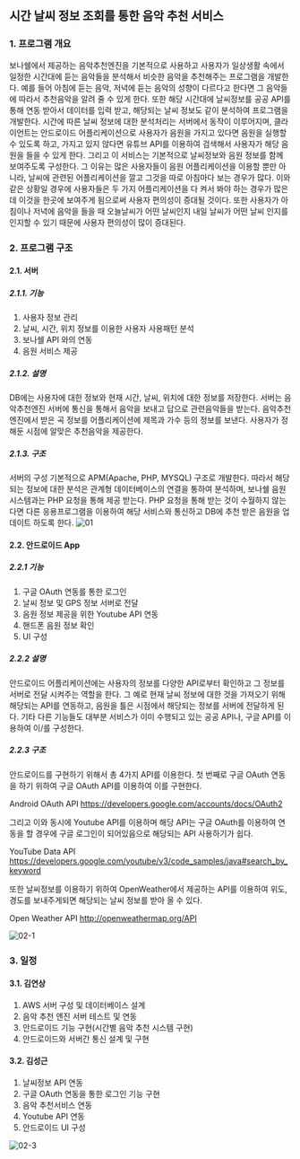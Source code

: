 ## 시간 날씨 정보 조회를 통한 음악 추천 서비스

### 1. 프로그램 개요
보나쉘에서 제공하는 음악추천엔진을 기본적으로 사용하고 사용자가 일상생활 속에서 일정한 시간대에 듣는 음악들을 분석해서 비슷한 음악을 추천해주는 프로그램을 개발한다. 예를 들어 아침에 듣는 음악, 저녁에 듣는 음악의 성향이 다르다고 한다면 그 음악들에 따라서 추천음악을 알려 줄 수 있게 한다. 또한 해당 시간대에 날씨정보를 공공 API를 통해 연동 받아서 데이터를 입력 받고, 해당되는 날씨 정보도 같이 분석하여 프로그램을 개발한다. 
시간에 따른 날씨 정보에 대한 분석처리는 서버에서 동작이 이루어지며, 클라이언트는 안드로이드 어플리케이션으로 사용자가 음원을 가지고 있다면 음원을 실행할 수 있도록 하고, 가지고 있지 않다면 유튜브 API를 이용하여 검색해서 사용자가 해당 음원을 들을 수 있게 한다.
그리고 이 서비스는 기본적으로 날씨정보와 음원 정보를 함께 보여주도록 구성한다. 그 이유는 많은 사용자들이 음원 어플리케이션을 이용할 뿐만 아니라, 날씨에 관련된 어플리케이션을 깔고 그것을 따로 아침마다 보는 경우가 많다. 이와 같은 상황일 경우에 사용자들은 두 가지 어플리케이션을 다 켜서 봐야 하는 경우가 많은데 이것을 한곳에 보여주게 됨으로써 사용자 편의성이 증대될 것이다. 또한 사용자가 아침이나 저녁에 음악을 들을 때 오늘날씨가 어떤 날씨인지 내일 날씨가 어떤 날씨 인지를 인지할 수 있기 때문에 사용자 편의성이 많이 증대된다. 


### 2. 프로그램 구조

#### 2.1. 서버
##### 2.1.1. 기능

1. 사용자 정보 관리
2. 날씨, 시간, 위치 정보를 이용한 사용자 사용패턴 분석
3. 보나쉘 API 와의 연동
4. 음원 서비스 제공


#####  2.1.2. 설명

DB에는 사용자에 대한 정보와 현재 시간, 날씨, 위치에 대한 정보를 저장한다. 서버는 음악추천엔진 서버에 통신을 통해서 음악을 보내고 답으로 관련음악들을 받는다. 음악추천엔진에서 받은 곡 정보를 어플리케이션에 제목과 가수 등의 정보를 보낸다. 사용자가 정해둔 시점에 알맞은 추천음악을 제공한다.

##### 2.1.3. 구조

서버의 구성 기본적으로 APM(Apache, PHP, MYSQL) 구조로 개발한다. 따라서 해당되는 정보에 대한 분석은 관계형 데이터베이스의 연결을 통하여 분석하며, 보나쉘 음원 시스템과는 PHP 요청을 통해 제공 받는다. PHP 요청을 통해 받는 것이 수월하지 않는 다면 다른 응용프로그램을 이용하여 해당 서비스와 통신하고 DB에 추천 받은 음원을 업데이트 하도록 한다.
![01](https://cloud.githubusercontent.com/assets/3794501/7100325/06157e3a-e056-11e4-8678-50a53e369290.png)

#### 2.2. 안드로이드 App
##### 2.2.1 기능

1. 구글 OAuth 연동를 통한 로그인
2. 날씨 정보 및 GPS 정보 서버로 전달
3. 음원 정보 제공을 위한 Youtube API 연동
4. 핸드폰 음원 정보 확인
5. UI 구성

##### 2.2.2 설명

안드로이드 어플리케이션에는 사용자의 정보를 다양한 API로부터 확인하고 그 정보를 서버로 전달 시켜주는 역할을 한다. 그 예로 현재 날씨 정보에 대한 것을 가져오기 위해 해당되는 API를 연동하고, 음원을 틀은 시점에서 해당되는 정보를 서버에 전달하게 된다. 기타 다른 기능들도 대부분 서비스가 이미 수행되고 있는 공공 API나, 구글 API를 이용하여 이/를 구성한다.

##### 2.2.3 구조

안드로이드를 구현하기 위해서 총 4가지 API를 이용한다. 첫 번째로 구글 OAuth 연동을 하기 위하여 구글 OAuth API를 이용하여 이를 구현한다.

Android OAuth API 
https://developers.google.com/accounts/docs/OAuth2

그리고 이와 동시에 Youtube API를 이용하며 해당 API는 구글 OAuth를 이용하여 연동을 할 경우에 구글 로그인이 되어있음으로 해당되는 API 사용하기가 쉽다.

YouTube Data API
https://developers.google.com/youtube/v3/code_samples/java#search_by_keyword

또한 날씨정보를 이용하기 위하여 OpenWeather에서 제공하는 API를 이용하여 위도, 경도를 보내주게되면 해당되는 날씨 정보를 받아 올 수 있다.

Open Weather API
http://openweathermap.org/API

![02-1](https://cloud.githubusercontent.com/assets/3794501/7100326/084c4a44-e056-11e4-92d9-da55c2d6a6df.png)

### 3. 일정

#### 3.1. 김연상

1. AWS 서버 구성 및 데이터베이스 설계
2. 음악 추천 엔진 서버 테스트 및 연동
3. 안드로이드 기능 구현(시간별 음악 추천 시스템 구현)
4. 안드로이드와 서버간 통신 설계 및 구현

#### 3.2. 김성근

1. 날씨정보 API 연동
2. 구글 OAuth 연동을 통한 로그인 기능 구현
3. 음악 추천서비스 연동
4. Youtube API 연동
5. 안드로이드 UI 구성


![02-3](https://cloud.githubusercontent.com/assets/3794501/7100327/09f377a0-e056-11e4-9da8-0561de84d52c.png)


